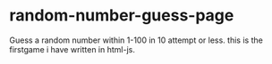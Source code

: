 # random-number-guess-page
Guess a random number within 1-100 in 10 attempt or less. this is the firstgame i have written in html-js.
